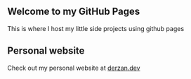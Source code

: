 ## Welcome to my GitHub Pages

This is where I host my little side projects using github pages

## Personal website

Check out my personal website at [derzan.dev](https://derzan.dev/)
